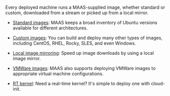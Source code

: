 <!-- "How to use images" -->
Every deployed machine runs a MAAS-supplied image, whether standard or custom, downloaded from a stream or picked up from a local mirror.

- [Standard images](/t/how-to-use-standard-images/5124): MAAS keeps a broad inventory of Ubuntu versions available for different architectures.

- [Custom images](/t/how-to-customise-images/5104): You can build and deploy many other types of images, including CentOS, RHEL, Rocky, SLES, and even Windows.

- [Local image mirroring](/t/how-to-mirror-images-locally/5927): Speed up image downloads by using a local image mirror.

- [VMWare images](/t/how-to-employ-vmware-images/5144): MAAS also supports deploying VMWare images to appropriate virtual machine configurations.

- [RT kernel](/t/how-to-deploy-a-real-time-kernel/6658): Need a real-time kernel?  It's simple to deploy one with cloud-init.
